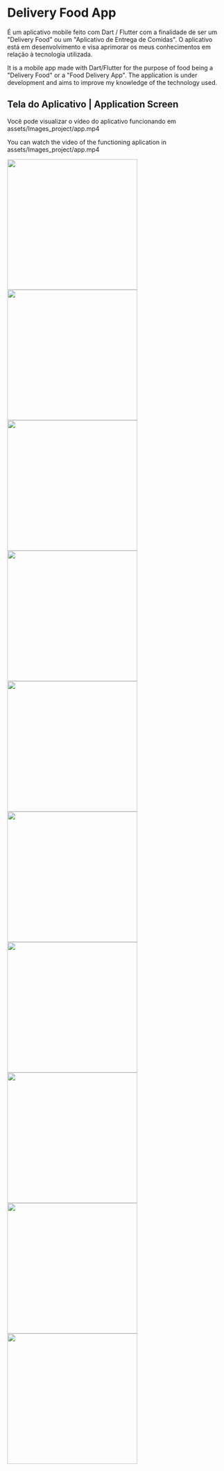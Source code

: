 # Delivery Food App 

É um aplicativo mobile feito com Dart / Flutter com a finalidade de ser um "Delivery Food" ou um "Aplicativo de Entrega de Comidas". O aplicativo está em desenvolvimento e visa aprimorar os meus conhecimentos em relação à tecnologia utilizada. 

It is a mobile app made with Dart/Flutter for the purpose of food being a "Delivery Food" or a "Food Delivery App". The application is under development and aims to improve my knowledge of the technology used.

## Tela do Aplicativo | Application Screen

Você pode visualizar o vídeo do aplicativo funcionando em assets/Images_project/app.mp4

You can watch the video of the functioning aplication in assets/Images_project/app.mp4 

<img src="assets/Images_project/splash_screen.png" width="300">
<img src="assets/Images_project/login_screen.png" width="300">
<img src="assets/Images_project/home_screen.png" width="300">
<img src="assets/Images_project/home2_screen.png" width="300">
<img src="assets/Images_project/drawer.png" width="300">
<img src="assets/Images_project/favorites_screen.png" width="300">
<img src="assets/Images_project/notification_screen.png" width="300">
<img src="assets/Images_project/shoppingCart_screen.png" width="300">
<img src="assets/Images_project/productInformation_screen.png" width="300">
<img src="assets/Images_project/productInformation2_screen.png" width="300">









